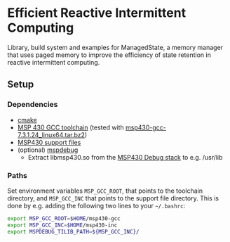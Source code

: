 # Efficient Reactive Intermittent Computing

Library, build system and examples for ManagedState, a memory manager that uses paged memory to improve the efficiency of state retention in reactive intermittent computing.

## Setup

### Dependencies
  + [cmake](https://cmake.org/)
  + [MSP 430 GCC toolchain](http://software-dl.ti.com/msp430/msp430_public_sw/mcu/msp430/MSPGCC/6_0_1_0/index_FDS.html) (tested with [msp430-gcc-7.3.1.24_linux64.tar.bz2](http://software-dl.ti.com/msp430/msp430_public_sw/mcu/msp430/MSPGCC/6_0_1_0/exports/msp430-gcc-7.3.1.24_linux64.tar.bz2))
  + [MSP430 support files](http://software-dl.ti.com/msp430/msp430_public_sw/mcu/msp430/MSPGCC/6_0_1_0/exports/msp430-gcc-support-files-1.205.zip)
  + (optional) [mspdebug](https://github.com/dlbeer/mspdebug)
    + Extract libmsp430.so from the [MSP430 Debug stack](http://software-dl.ti.com/msp430/msp430_public_sw/mcu/msp430/MSPDS/3_13_0_001/index_FDS.html) to e.g. /usr/lib

### Paths
Set environment variables `MSP_GCC_ROOT`, that points to the toolchain directory, and `MSP_GCC_INC` that points to the support file directory. This is done by e.g. adding the following two lines to your `~/.bashrc`:

```bash
export MSP_GCC_ROOT=$HOME/msp430-gcc
export MSP_GCC_INC=$HOME/msp430-inc
export MSPDEBUG_TILIB_PATH=${MSP_GCC_INC}/
```

